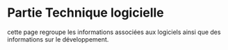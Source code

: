 Partie Technique logicielle
===========================

cette page regroupe les informations associées aux logiciels ainsi que des informations sur le développement.


